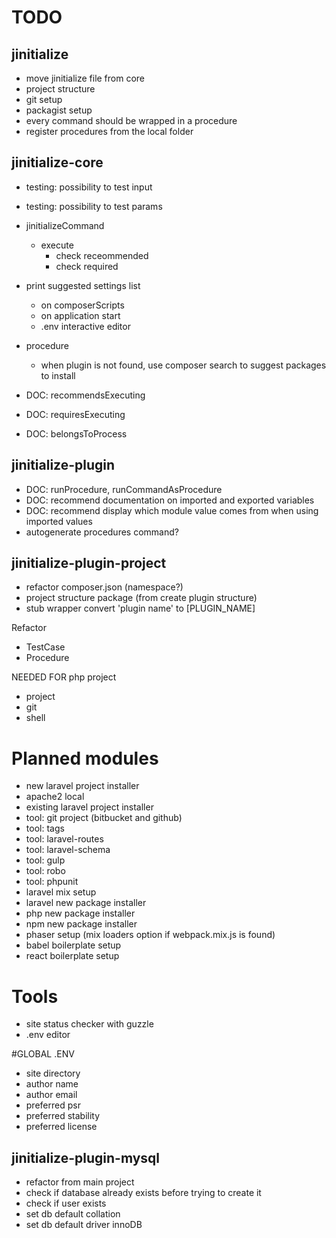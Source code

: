 # TODO

## jinitialize

* move jinitialize file from core
* project structure
* git setup
* packagist setup
* every command should be wrapped in a procedure
* register procedures from the local folder


## jinitialize-core

* testing: possibility to test input
* testing: possibility to test params

* jinitializeCommand
    * execute
        * check receommended
        * check required

* print suggested settings list
    * on composerScripts
    * on application start
    * .env interactive editor

* procedure
    * when plugin is not found, use composer search to suggest packages to install

* DOC: recommendsExecuting
* DOC: requiresExecuting
* DOC: belongsToProcess


## jinitialize-plugin

* DOC: runProcedure, runCommandAsProcedure
* DOC: recommend documentation on imported and exported variables
* DOC: recommend display which module value comes from when using imported values
* autogenerate procedures command?


## jinitialize-plugin-project

* refactor composer.json (namespace?)
* project structure package (from create plugin structure)
* stub wrapper convert 'plugin name' to [PLUGIN_NAME]


Refactor
* TestCase
* Procedure

NEEDED FOR php project
* project
* git
* shell




# Planned modules

* new laravel project installer
* apache2 local
* existing laravel project installer
* tool: git project (bitbucket and github)
* tool: tags
* tool: laravel-routes
* tool: laravel-schema
* tool: gulp
* tool: robo
* tool: phpunit
* laravel mix setup
* laravel new package installer
* php new package installer
* npm new package installer
* phaser setup (mix loaders option if webpack.mix.js is found)
* babel boilerplate setup
* react boilerplate setup


# Tools
* site status checker with guzzle
* .env editor

#GLOBAL .ENV
* site directory
* author name
* author email
* preferred psr
* preferred stability
* preferred license


## jinitialize-plugin-mysql

* refactor from main project
* check if database already exists before trying to create it
* check if user exists
* set db default collation
* set db default driver innoDB

